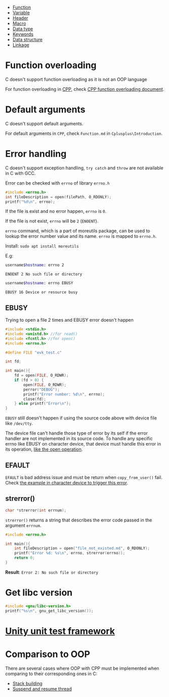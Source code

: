 * [Function](Function)
* [Variable](Variable)
* [Header](https://github.com/TranPhucVinh/C/tree/master/Introduction/Header)
* [Macro](https://github.com/TranPhucVinh/C/tree/master/Introduction/Macro)
* [Data type](https://github.com/TranPhucVinh/C/tree/master/Introduction/Data%20type)
* [Keywords](https://github.com/TranPhucVinh/C/tree/master/Introduction/Keywords)
* [Data structure](https://github.com/TranPhucVinh/C/tree/master/Introduction/Data%20structure)
* [Linkage](Linkage.md)

# Function overloading

C doesn't support function overloading as it is not an OOP language

For function overloading in [CPP](https://github.com/TranPhucVinh/Cplusplus), check [CPP function overloading document](https://github.com/TranPhucVinh/Cplusplus/tree/master/Introduction/Function#function-overloading).

# Default arguments

C doesn't support default arguments.

For default arguments in ``CPP``, check ``Function.md`` in ``Cplusplus\Introduction``.

# Error handling

C doesn't support exception handling, ``try catch`` and ``throw`` are not available in C with GCC.

Error can be checked with ``errno`` of library ``errno.h``

```c
#include <errno.h>
int fileDescription = open(filePath, O_RDONLY);
printf("%d\n", errno);
```

If the file is exist and no error happen, ``errno`` is ``0``.

If the file is not exist, ``errno`` will be ``2`` (``ENOENT``).

``errno`` command, which is a part of moreutils package, can be used to lookup the error number value and its name. ``errno`` is mapped to ``errno.h``.

Install: ``sudo apt install moreutils``

E.g:

```sh
username$hostname: errno 2
```

```
ENOENT 2 No such file or directory
```

```sh
username$hostname: errno EBUSY
```

```
EBUSY 16 Device or resource busy
```

## EBUSY

Trying to open a file 2 times and EBUSY error doesn't happen

```c
#include <stdio.h>
#include <unistd.h> //for read()
#include <fcntl.h> //for open()
#include <errno.h>

#define FILE "evk_test.c"

int fd;

int main(){
    fd = open(FILE, O_RDWR);
    if (fd > 0) {
        open(FILE, O_RDWR);
        perror("DEBUG");
        printf("Error number: %d\n", errno);
        close(fd);
    } else printf("Error\n");
}
```

``EBUSY`` still doesn't happen if using the source code above with device file like ``/dev/tty``.

The device file can't handle those type of error by its self if the error handler are not implemented in its source code. To handle any specific errno like EBUSY on character device, that device must handle this error in its operation, [like the open operation](https://github.com/TranPhucVinh/C/blob/master/Kernel/Character%20device/Create%20character%20device/README.md#handle-specific-error-from-errno-from-userspace).

## EFAULT

``EFAULT`` is bad address issue and must be return when ``copy_from_user()`` fail. Check [the example in character device to trigger this error](https://github.com/TranPhucVinh/C/blob/master/Kernel/Character%20device/README.md#operation-with-character-device-by-ioctl).

## strerror()

```c
char *strerror(int errnum);
```

``strerror()`` returns a string that describes the error code passed in the argument ``errnum``.

```c
#include <errno.h>

int main(){
    int fileDescription = open("file_not_existed.md", O_RDONLY);
    printf("Error %d: %s\n", errno, strerror(errno));
    return 0;
}
```
**Result**: ``Error 2: No such file or directory``

# Get libc version

```c
#include <gnu/libc-version.h>
printf("%s\n", gnu_get_libc_version());
```
# [Unity unit test framework](Unit%20test.md)
# Comparison to OOP

There are several cases where OOP with CPP must be implemented when comparing to their corresponding ones in C:

* [Stack building](../Data%20structure/Stack/README.md#build%20stack%20with%20array%20using%20struct)
* [Suspend and resume thread](../Physical%20layer/Thread/README.md#inter-task-communication)